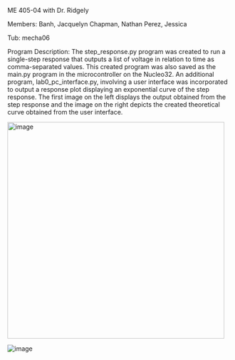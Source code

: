 ME 405-04 with Dr. Ridgely

Members:
Banh, Jacquelyn 
Chapman, Nathan
Perez, Jessica

Tub: mecha06

Program Description: 
The step_response.py program was created to run a single-step response that outputs a list of voltage 
in relation to time as comma-separated values. This created program was also saved as the main.py program 
in the microcontroller on the Nucleo32. An additional program, lab0_pc_interface.py, involving a user interface 
was incorporated to output a response plot displaying an exponential curve of the step response. The first 
image on the left displays the output obtained from the step response and the image on the right depicts the 
created theoretical curve obtained from the user interface.

<img width="487" alt="image" src="https://github.com/NathanCo2/ME-405/assets/156122419/e175d589-cc74-4ea2-a95f-36126fb78729">



![image](https://github.com/NathanCo2/ME-405/assets/156122419/8302c91a-32f8-4330-9e91-0ae8bf4fc322)


